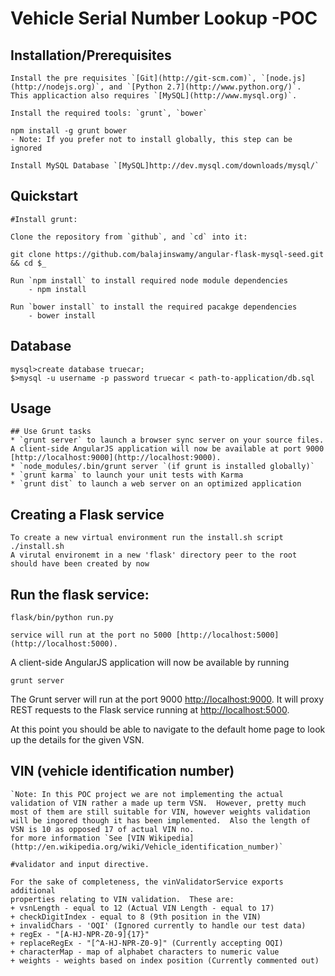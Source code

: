 # Vehicle Serial Number Lookup -POC

## Installation/Prerequisites
    Install the pre requisites `[Git](http://git-scm.com)`, `[node.js](http://nodejs.org)`, and `[Python 2.7](http://www.python.org/)`.  This applicaction also requires `[MySQL](http://www.mysql.org)`.

    Install the required tools: `grunt`, `bower`

    npm install -g grunt bower
    - Note: If you prefer not to install globally, this step can be ignored

    Install MySQL Database `[MySQL]http://dev.mysql.com/downloads/mysql/`


##  Quickstart
    #Install grunt:

    Clone the repository from `github`, and `cd` into it:

    git clone https://github.com/balajinswamy/angular-flask-mysql-seed.git && cd $_

    Run `npm install` to install required node module dependencies
        - npm install

    Run `bower install` to install the required pacakge dependencies
        - bower install

## Database
    mysql>create database truecar;
    $>mysql -u username -p password truecar < path-to-application/db.sql



## Usage
    ## Use Grunt tasks
    * `grunt server` to launch a browser sync server on your source files. A client-side AngularJS application will now be available at port 9000 [http://localhost:9000](http://localhost:9000).
    * `node_modules/.bin/grunt server `(if grunt is installed globally)` 
    * `grunt karma` to launch your unit tests with Karma
    * `grunt dist` to launch a web server on an optimized application
	
## Creating a Flask service
    To create a new virtual environment run the install.sh script
    ./install.sh
	A virutal environemt in a new 'flask' directory peer to the root should have been created by now 

## Run the flask service:
    flask/bin/python run.py

    service will run at the port no 5000 [http://localhost:5000](http://localhost:5000).

    
A client-side AngularJS application will now be available by running

	grunt server
	
The Grunt server will run at the port 9000 [http://localhost:9000](http://localhost:9000).  It will proxy REST requests to the Flask service running at [http://localhost:5000](http://localhost:5000).

At this point you should be able to navigate to the default home page to look up the details for the given VSN.  


## VIN (vehicle identification number)
    `Note: In this POC project we are not implementing the actual validation of VIN rather a made up term VSN.  However, pretty much most of them are still suitable for VIN, however weights validation will be ingored though it has been implemented.  Also the length of VSN is 10 as opposed 17 of actual VIN no.
    for more information `See [VIN Wikipedia](http://en.wikipedia.org/wiki/Vehicle_identification_number)`
    
    #validator and input directive. 

    For the sake of completeness, the vinValidatorService exports additional
    properties relating to VIN validation.  These are:
    + vsnLength - equal to 12 (Actual VIN Length - equal to 17)
    + checkDigitIndex - equal to 8 (9th position in the VIN)
    + invalidChars - 'OQI' (Ignored currently to handle our test data)
    + regEx - "[A-HJ-NPR-Z0-9]{17}"
    + replaceRegEx - "[^A-HJ-NPR-Z0-9]" (Currently accepting OQI)
    + characterMap - map of alphabet characters to numeric value
    + weights - weights based on index position (Currently commented out)
